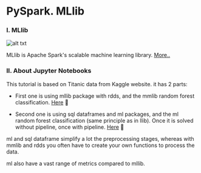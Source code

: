 # PySpark. MLlib

### I. MLlib

![alt txt](https://cdn-images-1.medium.com/max/1400/1*b7VXivcK-wBqQJDWjzBszg.png)

MLlib is Apache Spark's scalable machine learning library. [More..](https://spark.apache.org/mllib/)

### II. About Jupyter Notebooks

This tutorial is based on Titanic data from Kaggle website. it has 2 parts:

- First one is using mllib package with rdds, and the mmlib random forest classification. [Here](https://github.com/OleksandrKosovan/starting-big-data/blob/master/6-pyspark-MLlib/1%20-%20Titanic%20using%20mllib%20module.ipynb) :link:

- Second one is using sql dataframes and ml packages, and the ml random forest classification (same principle as in llib). Once it is solved without pipeline, once with pipeline. [Here](https://github.com/OleksandrKosovan/starting-big-data/blob/master/6-pyspark-MLlib/2%20-%20Titanic%20using%20sql%20dataframe%20and%20ml%20module.ipynb) :link:

ml and sql dataframe simplify a lot the preprocessing stages, whereas with mmlib and rdds you often have to create your own functions to process the data.

ml also have a vast range of metrics compared to mllib.
